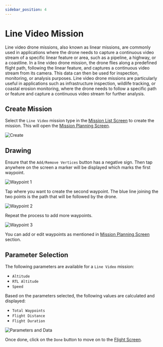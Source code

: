 ```yaml
---
sidebar_position: 4
---
```


# Line Video Mission

Line video drone missions, also known as linear missions, are commonly used in applications where the drone needs to
capture a continuous video stream of a specific linear feature or area, such as a pipeline, a highway, or a coastline.
In a line video drone mission, the drone flies along a predefined flight path, following the linear feature, and
captures a continuous video stream from its camera. This data can then be used for inspection, monitoring, or analysis
purposes. Line video drone missions are particularly useful in applications such as infrastructure inspection, wildlife
tracking, or coastal erosion monitoring, where the drone needs to follow a specific path or feature and capture a
continuous video stream for further analysis.


## Create Mission

Select the `Line Video` mission type in the [Mission List Screen](../overview/mission-list-screen.md) to create the
mission. This will open the [Mission Planning Screen](../overview/mission-planning-screen.md).

![Create](img/line-video-create.jpg)

## Drawing

Ensure that the `Add/Remove Vertices` button has a negative sign. Then tap anywhere on the screen a marker will be
displayed which marks the first waypoint.

![Waypoint 1](img/line-video-waypoint-1.jpg)

Tap where you want to create the second waypoint. The blue line joining the two points is the path that will be followed
by the drone.

![Waypoint 2](img/line-video-waypoint-2.jpg)

Repeat the process to add more waypoints.

![Waypoint 3](img/line-video-waypoint-3.jpg)

You can add or edit waypoints as mentioned in [Mission Planning Screen](../overview/mission-list-screen.md) section.

## Parameter Selection

The following parameters are available for a `Line Video` mission:

- `Altitude`
- `RTL Altitude`
- `Speed`

Based on the parameters selected, the following values are calculated and displayed:

- `Total Waypoints`
- `Flight Distance`
- `Flight Duration`

![Parameters and Data](img/line-video-params.jpg)

Once done, click on the `Done` button to move on to the [Flight Screen](../overview/flight-screen.md).
